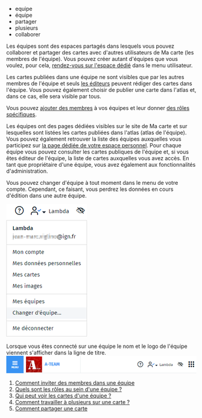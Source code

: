 - equipe
- équipe
- partager
- plusieurs
- collaborer

Les équipes sont des espaces partagés dans lesquels vous pouvez collaborer et partager des cartes avec d'autres utilisateurs de Ma carte (les membres de l'équipe).
Vous pouvez créer autant d'équipes que vous voulez, pour cela, [rendez-vous sur l'espace dédié](https://macarte.ign.fr/mes-equipes/) dans le menu utilisateur.

Les cartes publiées dans une équipe ne sont visibles que par les autres membres de l'équipe et seuls [les éditeurs](#./Quels_sont_les_roles_au_sein_d'une_équipe.md) peuvent rédiger des cartes dans l'équipe.
Vous pouvez également choisir de publier une carte dans l'atlas et, dans ce cas, elle sera visible par tous.

Vous pouvez [ajouter des membres](#./Comment_inviter_des_membres_dans_une_équipe.md) à vos équipes et leur donner [des rôles spécifiques](#./Quels_sont_les_roles_au_sein_d'une_équipe.md).

Les équipes ont des pages dédiées visibles sur le site de Ma carte et sur lesquelles sont listées les cartes publiées dans l'atlas (atlas de l'équipe).
Vous pouvez également retrouver la liste des équipes auxquelles vous participez sur [la page dédiée de votre espace personnel](https://macarte.ign.fr/mes-equipes/).
Pour chaque équipe vous pouvez consulter les cartes publiques de l'équipe et, si vous êtes éditeur de l'équipe, la liste de cartes auxquelles vous avez accès. En tant que propriétaire d'une équipe, vous avez également aux fonctionnalités d'administration.

Vous pouvez changer d'équipe à tout moment dans le menu de votre compte. Cependant, ce faisant, vous perdrez les données en cours d'édition dans une autre équipe.

![](../../docs/img/menu-equipe.png)

Lorsque vous êtes connecté sur une équipe le nom et le logo de l'équipe viennent s'afficher dans la ligne de titre.
![](../../docs/img/logo-equipe.png)

1. [Comment inviter des membres dans une équipe](./Comment_inviter_des_membres_dans_une_équipe.md)
1. [Quels sont les rôles au sein d'une équipe ?](./Quels_sont_les_roles_au_sein_d'une_équipe.md)
1. [Qui peut voir les cartes d'une équipe ?](./Qui_peut_voir_les_cartes_d'une_équipe.md)
1. [Comment travailler à plusieurs sur une carte ?](./Comment_travailler_à_plusieurs_sur_une_carte.md)
1. [Comment partager une carte](../macarte/Comment_partager_une_carte.md)